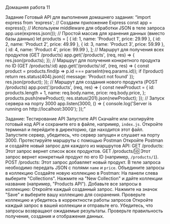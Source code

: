 Домашняя работа 11

Задание
Готовый API для выполнения домашнего задания:
“import express from 'express';
// Создаем приложение Express
const app = express();
// Используем middleware для обработки JSON в теле запроса
app.use(express.json());
// Простой массив для хранения данных (вместо базы данных)
let products = [
  { id: 1, name: 'Product 1', price: 29.99 },
  { id: 2, name: 'Product 2', price: 49.99 },
  { id: 3, name: 'Product 3', price: 59.99 },
  { id: 4, name: 'Product 4', price: 99.99 },
];
// Маршрут для получения всех продуктов (GET /products)
app.get('/products', (req, res) => {
  res.json(products);
});
// Маршрут для получения конкретного продукта по ID (GET /products/:id)
app.get('/products/:id', (req, res) => {
  const product = products.find(p => p.id === parseInt(req.params.id));
  if (!product) return res.status(404).json({ message: 'Product not found' });
  res.json(product);
});
// Маршрут для создания нового продукта (POST /products)
app.post('/products', (req, res) => {
  const newProduct = {
    id: products.length + 1,
    name: req.body.name,
    price: req.body.price,
  };
  products.push(newProduct);
  res.status(201).json(newProduct);
});
// Запуск сервера на порту 3000
app.listen(3000, () => {
  console.log('Server is running on http://localhost:3000');
});”

Задание: Тестирование API
Запустите API
Скачайте или скопируйте готовый код API и сохраните его в файле, например, `index.js`.
Откройте терминал и перейдите в директорию, где находится этот файл.
Запустите сервер, убедитесь, что сервер запущен и слушает на порту 3000.
Протестируйте маршруты с помощью Postman
Откройте Postman и создайте новый запрос для каждого из маршрутов API:
GET /products: Этот запрос вернет список всех продуктов.
GET /products/:id: Этот запрос вернет конкретный продукт по его ID (например, `/products/1`).
POST /products: Этот запрос добавляет новый продукт. В теле запроса необходимо передать JSON с полями `name` и `price`.
Объедините запросы в коллекцию
Создайте новую коллекцию в Postman:
На панели слева выберите "Collections".
Нажмите на "New Collection" и дайте коллекции название (например, "Products API").
Добавьте все запросы в коллекцию:
Откройте каждый созданный запрос.
Нажмите на значок "Save" и выберите вашу коллекцию для сохранения.
Проверьте коллекцию и убедитесь в корректности работы запросов
Откройте каждый запрос в вашей коллекции и отправьте его.
Убедитесь, что запросы возвращают ожидаемые результаты.
Проверьте правильность получения, создания и отображения данных.